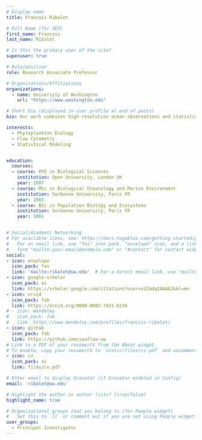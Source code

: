 ```yaml
---
# Display name
title: Francois Ribalet

# Full Name (for SEO)
first_name: Francois
last_name: Ribalet

# Is this the primary user of the site?
superuser: true

# Role/position
role: Research Associate Professor

# Organizations/Affiliations
organizations:
  - name: University of Washington
    url: "https://www.washington.edu"

# Short bio (displayed in user profile at end of posts)
bio: Our work combines high-resolution ocean observations and statistical modeling to reveal how environmental changes affect the growth of marine microbial communities, helping us understand their role in marine ecosystems and global carbon cycling.

interests:
  - Phytoplankton Ecology
  - Flow Cytometry
  - Statistical Modeling


education:
  courses:
  - course: PhD in Biological Sciences
    institution: Open University, London UK
    year: 2007
  - course: MSc in Biological Oceanology and Marine Environment 
    institution: Sorbonne University, Paris FR
    year: 2003
  - course: BSc in Population Biology and Ecosystems
    institution: Sorbonne University, Paris FR
    year: 2001


# Social/Academic Networking
# For available icons, see: https://docs.hugoblox.com/getting-started/page-builder/#icons
#   For an email link, use "fas" icon pack, "envelope" icon, and a link in the
#   form "mailto:your-email@example.com" or "#contact" for contact widget.
social:
- icon: envelope
  icon_pack: fas
  link: 'mailto:ribalet@uw.edu'  # For a direct email link, use "mailto:test@example.org".
- icon: google-scholar
  icon_pack: ai
  link: https://scholar.google.com/citations?user=oiCmdqIAAAAJ&hl=en
- icon: orcid
  icon_pack: fab
  link: https://orcid.org/0000-0002-7431-0234
# - icon: mendeley
#   icon_pack: fab
#   link: https://www.mendeley.com/profiles/francois-ribalet/  
- icon: github
  icon_pack: fab
  link: https://github.com/seaflow-uw  
# Link to a PDF of your resume/CV from the About widget.
# To enable, copy your resume/CV to `static/files/cv.pdf` and uncomment the lines below.
- icon: cv
  icon_pack: ai
  link: files/cv.pdf

# Enter email to display Gravatar (if Gravatar enabled in Config)
email: 'ribalet@uw.edu'

# Highlight the author in author lists? (true/false)
highlight_name: true

# Organizational groups that you belong to (for People widget)
#   Set this to `[]` or comment out if you are not using People widget.
user_groups:
  - Principal Investigator
---
```

